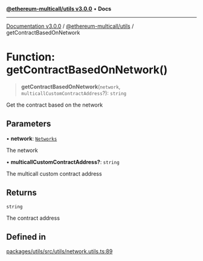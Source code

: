 [**@ethereum-multicall/utils v3.0.0**](../README.md) • **Docs**

***

[Documentation v3.0.0](../../../packages.md) / [@ethereum-multicall/utils](../README.md) / getContractBasedOnNetwork

# Function: getContractBasedOnNetwork()

> **getContractBasedOnNetwork**(`network`, `multicallCustomContractAddress`?): `string`

Get the contract based on the network

## Parameters

• **network**: [`Networks`](../enumerations/Networks.md)

The network

• **multicallCustomContractAddress?**: `string`

The multicall custom contract address

## Returns

`string`

The contract address

## Defined in

[packages/utils/src/utils/network.utils.ts:89](https://github.com/niZmosis/ethereum-multicall/blob/68ee699eca0cd184d8f0b7213bb6f4fe15a011a1/packages/utils/src/utils/network.utils.ts#L89)
